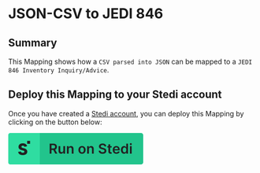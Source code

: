 # JSON-CSV to JEDI 846

## Summary

This Mapping shows how a `CSV parsed into JSON` can be mapped to a `JEDI 846 Inventory Inquiry/Advice`. 

## Deploy this Mapping to your Stedi account

Once you have created a [Stedi account](https://terminal.stedi.com/sign-up?email=), you can deploy this Mapping by clicking on the button below:

[![Run on Stedi](./../RunOnStedi.svg)](https://terminal.stedi.com/mappings/import?mapping=https://raw.githubusercontent.com/Stedi/starter-kit/main/mappings-examples/json-csv-to-jedi-846/mapping.json&referrer=starter-kit&source_json=https://raw.githubusercontent.com/Stedi/starter-kit/main/mappings-examples/json-csv-to-jedi-846/json-csv.json&target_json=https://raw.githubusercontent.com/Stedi/starter-kit/main/mappings-examples/json-csv-to-jedi-846/jedi-846.json)
